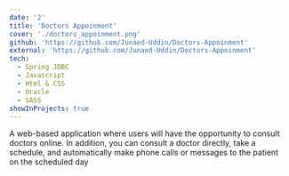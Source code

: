 ```yaml
---
date: '2'
title: 'Doctors Appoinment'
cover: './doctors_appoinment.png'
github: 'https://github.com/Junaed-Uddin/Doctors-Appoinment'
external: 'https://github.com/Junaed-Uddin/Doctors-Appoinment'
tech:
  - Spring JDBC
  - Javascript
  - Html & CSS
  - Oracle
  - SASS
showInProjects: true
---
```


A web-based application where users will have the opportunity to consult 
doctors online. In addition, you can consult a doctor directly, take a schedule, and 
automatically make phone calls or messages to the patient on the scheduled day